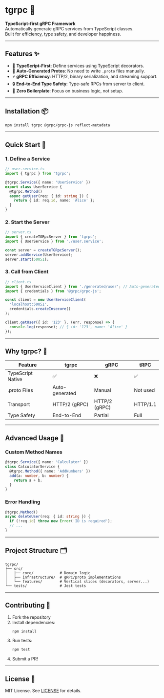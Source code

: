 # tgrpc 🚀

**TypeScript-first gRPC Framework**  
Automatically generate gRPC services from TypeScript classes.  
Built for efficiency, type safety, and developer happiness.

---

## Features ✨

- 🎯 **TypeScript-First**: Define services using TypeScript decorators.
- 🔄 **Auto-Generated Protos**: No need to write `.proto` files manually.
- ⚡ **gRPC Efficiency**: HTTP/2, binary serialization, and streaming support.
- 🔒 **End-to-End Type Safety**: Type-safe RPCs from server to client.
- 🧩 **Zero Boilerplate**: Focus on business logic, not setup.

---

## Installation 📦

```bash
npm install tgrpc @grpc/grpc-js reflect-metadata
```

---

## Quick Start 🚀

### 1. Define a Service
```typescript
// user.service.ts
import { tgrpc } from 'tgrpc';

@tgrpc.Service({ name: 'UserService' })
export class UserService {
  @tgrpc.Method()
  async getUser(req: { id: string }) {
    return { id: req.id, name: 'Alice' };
  }
}
```

### 2. Start the Server
```typescript
// server.ts
import { createTGRpcServer } from 'tgrpc';
import { UserService } from './user.service';

const server = createTGRpcServer();
server.addService(UserService);
server.start(50051);
```

### 3. Call from Client
```typescript
// client.ts
import { UserServiceClient } from './generated/user'; // Auto-generated
import { credentials } from '@grpc/grpc-js';

const client = new UserServiceClient(
  'localhost:50051',
  credentials.createInsecure()
);

client.getUser({ id: '123' }, (err, response) => {
  console.log(response); // { id: '123', name: 'Alice' }
});
```

---

## Why tgrpc? 🤔

| Feature               | tgrpc                | gRPC                 | tRPC                |
|-----------------------|----------------------|----------------------|---------------------|
| TypeScript Native     | ✅                   | ❌                   | ✅                  |
| .proto Files          | Auto-generated       | Manual               | Not used           |
| Transport             | HTTP/2 (gRPC)        | HTTP/2 (gRPC)        | HTTP/1.1           |
| Type Safety           | End-to-End           | Partial              | Full                |

---

## Advanced Usage 🔧

### Custom Method Names
```typescript
@tgrpc.Service({ name: 'Calculator' })
class CalculatorService {
  @tgrpc.Method({ name: 'AddNumbers' })
  add(a: number, b: number) {
    return a + b;
  }
}
```

### Error Handling
```typescript
@tgrpc.Method()
async deleteUser(req: { id: string }) {
  if (!req.id) throw new Error('ID is required');
  // ...
}
```

---

## Project Structure 🗂️

```
tgrpc/
├── src/
│   ├── core/            # Domain logic
│   ├── infrastructure/  # gRPC/proto implementations
│   └── features/        # Vertical slices (decorators, server...)
└── tests/               # Jest tests
```

---

## Contributing 🤝

1. Fork the repository
2. Install dependencies:
   ```bash
   npm install
   ```
3. Run tests:
   ```bash
   npm test
   ```
4. Submit a PR!

---

## License 📄

MIT License. See [LICENSE](LICENSE) for details.
```